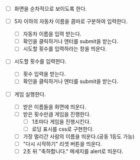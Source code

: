 - [ ] 화면을 순차적으로 보이도록 한다.

- [ ] 5자 이하의 자동차 이름을 콤마로 구분하여 입력한다.

  - [ ] 자동차 이름을 입력 받는다.
  - [ ] 확인을 클릭하거나 엔터를 submit을 받는다.
  - [ ] 시도할 횟수를 입력하라는 창을 띄운다.

- [ ] 시도할 횟수를 입력한다.

  - [ ] 횟수 입력을 받는다.
  - [ ] 확인을 클릭하거나 엔터를 submit을 받는다.

- [ ] 게임 실행한다.
  - [ ] 받은 이름들을 화면에 띄운다.
  - [ ] 받은 횟수만큼 게임을 진행한다.
    - [ ] 1초마다 게임을 진행시킨다.
    - [ ] 로딩 표시를 css로 구현한다.
  - [ ] 가장 멀리간 사람의 이름을 띄운다.(공동 1등도 가능)
  - [ ] "다시 시작하기" 리셋 버튼을 띄운다.
  - [ ] 2초 뒤 "축하합니다." 메세지를 alert로 띄운다.
